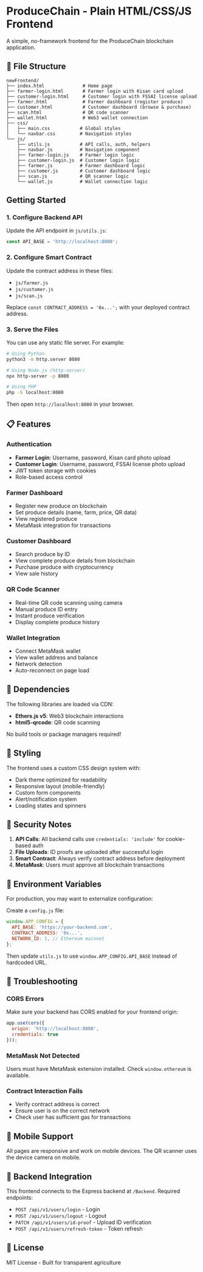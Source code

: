 # ProduceChain - Plain HTML/CSS/JS Frontend

A simple, no-framework frontend for the ProduceChain blockchain application.

## 📁 File Structure

```
newFrontend/
├── index.html              # Home page
├── farmer-login.html       # Farmer login with Kisan card upload
├── customer-login.html     # Customer login with FSSAI license upload
├── farmer.html             # Farmer dashboard (register produce)
├── customer.html           # Customer dashboard (browse & purchase)
├── scan.html               # QR code scanner
├── wallet.html             # Web3 wallet connection
├── css/
│   ├── main.css           # Global styles
│   └── navbar.css         # Navigation styles
└── js/
    ├── utils.js           # API calls, auth, helpers
    ├── navbar.js          # Navigation component
    ├── farmer-login.js    # Farmer login logic
    ├── customer-login.js  # Customer login logic
    ├── farmer.js          # Farmer dashboard logic
    ├── customer.js        # Customer dashboard logic
    ├── scan.js            # QR scanner logic
    └── wallet.js          # Wallet connection logic
```

## Getting Started

### 1. Configure Backend API

Update the API endpoint in `js/utils.js`:
```javascript
const API_BASE = 'http://localhost:8000'; 
```

### 2. Configure Smart Contract

Update the contract address in these files:
- `js/farmer.js`
- `js/customer.js`
- `js/scan.js`

Replace `const CONTRACT_ADDRESS = '0x...';` with your deployed contract address.

### 3. Serve the Files

You can use any static file server. For example:

```bash
# Using Python
python3 -m http.server 8080

# Using Node.js (http-server)
npx http-server -p 8080

# Using PHP
php -S localhost:8080
```

Then open `http://localhost:8080` in your browser.

## 📋 Features

### Authentication
- **Farmer Login**: Username, password, Kisan card photo upload
- **Customer Login**: Username, password, FSSAI license photo upload
- JWT token storage with cookies
- Role-based access control

### Farmer Dashboard
- Register new produce on blockchain
- Set produce details (name, farm, price, QR data)
- View registered produce
- MetaMask integration for transactions

### Customer Dashboard
- Search produce by ID
- View complete produce details from blockchain
- Purchase produce with cryptocurrency
- View sale history

### QR Code Scanner
- Real-time QR code scanning using camera
- Manual produce ID entry
- Instant produce verification
- Display complete produce history

### Wallet Integration
- Connect MetaMask wallet
- View wallet address and balance
- Network detection
- Auto-reconnect on page load

## 🔧 Dependencies

The following libraries are loaded via CDN:
- **Ethers.js v5**: Web3 blockchain interactions
- **html5-qrcode**: QR code scanning

No build tools or package managers required!

## 🎨 Styling

The frontend uses a custom CSS design system with:
- Dark theme optimized for readability
- Responsive layout (mobile-friendly)
- Custom form components
- Alert/notification system
- Loading states and spinners

## 🔐 Security Notes

1. **API Calls**: All backend calls use `credentials: 'include'` for cookie-based auth
2. **File Uploads**: ID proofs are uploaded after successful login
3. **Smart Contract**: Always verify contract address before deployment
4. **MetaMask**: Users must approve all blockchain transactions

## 📝 Environment Variables

For production, you may want to externalize configuration:

Create a `config.js` file:
```javascript
window.APP_CONFIG = {
  API_BASE: 'https://your-backend.com',
  CONTRACT_ADDRESS: '0x...',
  NETWORK_ID: 1, // Ethereum mainnet
};
```

Then update `utils.js` to use `window.APP_CONFIG.API_BASE` instead of hardcoded URL.

## 🐛 Troubleshooting

### CORS Errors
Make sure your backend has CORS enabled for your frontend origin:
```javascript
app.use(cors({
  origin: 'http://localhost:8080',
  credentials: true
}));
```

### MetaMask Not Detected
Users must have MetaMask extension installed. Check `window.ethereum` is available.

### Contract Interaction Fails
- Verify contract address is correct
- Ensure user is on the correct network
- Check user has sufficient gas for transactions

## 📱 Mobile Support

All pages are responsive and work on mobile devices. The QR scanner uses the device camera on mobile.

## 🤝 Backend Integration

This frontend connects to the Express backend at `/Backend`. Required endpoints:
- `POST /api/v1/users/login` - Login
- `POST /api/v1/users/logout` - Logout
- `PATCH /api/v1/users/id-proof` - Upload ID verification
- `POST /api/v1/users/refresh-token` - Token refresh

## 📄 License

MIT License - Built for transparent agriculture
